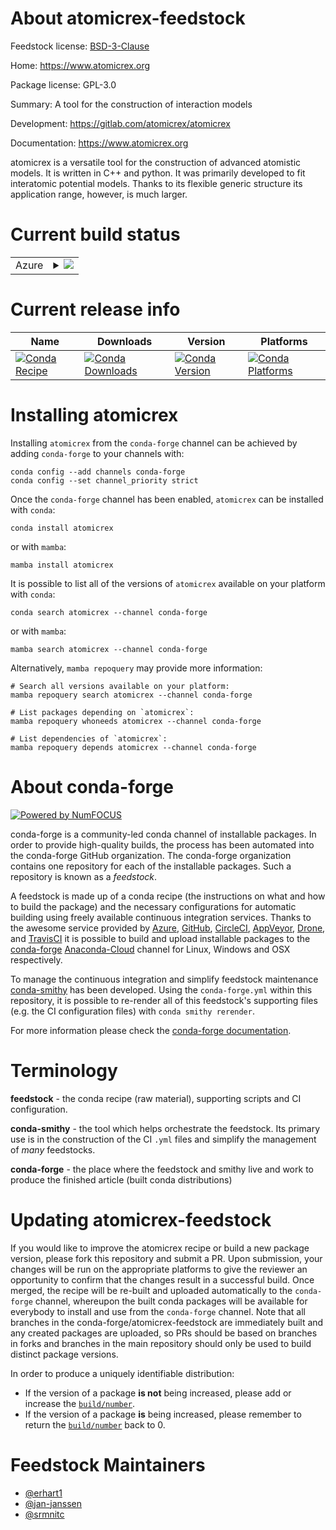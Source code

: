 About atomicrex-feedstock
=========================

Feedstock license: [BSD-3-Clause](https://github.com/conda-forge/atomicrex-feedstock/blob/main/LICENSE.txt)

Home: https://www.atomicrex.org

Package license: GPL-3.0

Summary: A tool for the construction of interaction models

Development: https://gitlab.com/atomicrex/atomicrex

Documentation: https://www.atomicrex.org

atomicrex is a versatile tool for the construction of advanced
atomistic models. It is written in C++ and python. It was primarily
developed to fit interatomic potential models. Thanks to its
flexible generic structure its application range, however, is much
larger.


Current build status
====================


<table>
    
  <tr>
    <td>Azure</td>
    <td>
      <details>
        <summary>
          <a href="https://dev.azure.com/conda-forge/feedstock-builds/_build/latest?definitionId=8066&branchName=main">
            <img src="https://dev.azure.com/conda-forge/feedstock-builds/_apis/build/status/atomicrex-feedstock?branchName=main">
          </a>
        </summary>
        <table>
          <thead><tr><th>Variant</th><th>Status</th></tr></thead>
          <tbody><tr>
              <td>linux_64_python3.10.____cpython</td>
              <td>
                <a href="https://dev.azure.com/conda-forge/feedstock-builds/_build/latest?definitionId=8066&branchName=main">
                  <img src="https://dev.azure.com/conda-forge/feedstock-builds/_apis/build/status/atomicrex-feedstock?branchName=main&jobName=linux&configuration=linux%20linux_64_python3.10.____cpython" alt="variant">
                </a>
              </td>
            </tr><tr>
              <td>linux_64_python3.11.____cpython</td>
              <td>
                <a href="https://dev.azure.com/conda-forge/feedstock-builds/_build/latest?definitionId=8066&branchName=main">
                  <img src="https://dev.azure.com/conda-forge/feedstock-builds/_apis/build/status/atomicrex-feedstock?branchName=main&jobName=linux&configuration=linux%20linux_64_python3.11.____cpython" alt="variant">
                </a>
              </td>
            </tr><tr>
              <td>linux_64_python3.12.____cpython</td>
              <td>
                <a href="https://dev.azure.com/conda-forge/feedstock-builds/_build/latest?definitionId=8066&branchName=main">
                  <img src="https://dev.azure.com/conda-forge/feedstock-builds/_apis/build/status/atomicrex-feedstock?branchName=main&jobName=linux&configuration=linux%20linux_64_python3.12.____cpython" alt="variant">
                </a>
              </td>
            </tr><tr>
              <td>linux_64_python3.8.____cpython</td>
              <td>
                <a href="https://dev.azure.com/conda-forge/feedstock-builds/_build/latest?definitionId=8066&branchName=main">
                  <img src="https://dev.azure.com/conda-forge/feedstock-builds/_apis/build/status/atomicrex-feedstock?branchName=main&jobName=linux&configuration=linux%20linux_64_python3.8.____cpython" alt="variant">
                </a>
              </td>
            </tr><tr>
              <td>linux_64_python3.9.____73_pypy</td>
              <td>
                <a href="https://dev.azure.com/conda-forge/feedstock-builds/_build/latest?definitionId=8066&branchName=main">
                  <img src="https://dev.azure.com/conda-forge/feedstock-builds/_apis/build/status/atomicrex-feedstock?branchName=main&jobName=linux&configuration=linux%20linux_64_python3.9.____73_pypy" alt="variant">
                </a>
              </td>
            </tr><tr>
              <td>linux_64_python3.9.____cpython</td>
              <td>
                <a href="https://dev.azure.com/conda-forge/feedstock-builds/_build/latest?definitionId=8066&branchName=main">
                  <img src="https://dev.azure.com/conda-forge/feedstock-builds/_apis/build/status/atomicrex-feedstock?branchName=main&jobName=linux&configuration=linux%20linux_64_python3.9.____cpython" alt="variant">
                </a>
              </td>
            </tr>
          </tbody>
        </table>
      </details>
    </td>
  </tr>
</table>

Current release info
====================

| Name | Downloads | Version | Platforms |
| --- | --- | --- | --- |
| [![Conda Recipe](https://img.shields.io/badge/recipe-atomicrex-green.svg)](https://anaconda.org/conda-forge/atomicrex) | [![Conda Downloads](https://img.shields.io/conda/dn/conda-forge/atomicrex.svg)](https://anaconda.org/conda-forge/atomicrex) | [![Conda Version](https://img.shields.io/conda/vn/conda-forge/atomicrex.svg)](https://anaconda.org/conda-forge/atomicrex) | [![Conda Platforms](https://img.shields.io/conda/pn/conda-forge/atomicrex.svg)](https://anaconda.org/conda-forge/atomicrex) |

Installing atomicrex
====================

Installing `atomicrex` from the `conda-forge` channel can be achieved by adding `conda-forge` to your channels with:

```
conda config --add channels conda-forge
conda config --set channel_priority strict
```

Once the `conda-forge` channel has been enabled, `atomicrex` can be installed with `conda`:

```
conda install atomicrex
```

or with `mamba`:

```
mamba install atomicrex
```

It is possible to list all of the versions of `atomicrex` available on your platform with `conda`:

```
conda search atomicrex --channel conda-forge
```

or with `mamba`:

```
mamba search atomicrex --channel conda-forge
```

Alternatively, `mamba repoquery` may provide more information:

```
# Search all versions available on your platform:
mamba repoquery search atomicrex --channel conda-forge

# List packages depending on `atomicrex`:
mamba repoquery whoneeds atomicrex --channel conda-forge

# List dependencies of `atomicrex`:
mamba repoquery depends atomicrex --channel conda-forge
```


About conda-forge
=================

[![Powered by
NumFOCUS](https://img.shields.io/badge/powered%20by-NumFOCUS-orange.svg?style=flat&colorA=E1523D&colorB=007D8A)](https://numfocus.org)

conda-forge is a community-led conda channel of installable packages.
In order to provide high-quality builds, the process has been automated into the
conda-forge GitHub organization. The conda-forge organization contains one repository
for each of the installable packages. Such a repository is known as a *feedstock*.

A feedstock is made up of a conda recipe (the instructions on what and how to build
the package) and the necessary configurations for automatic building using freely
available continuous integration services. Thanks to the awesome service provided by
[Azure](https://azure.microsoft.com/en-us/services/devops/), [GitHub](https://github.com/),
[CircleCI](https://circleci.com/), [AppVeyor](https://www.appveyor.com/),
[Drone](https://cloud.drone.io/welcome), and [TravisCI](https://travis-ci.com/)
it is possible to build and upload installable packages to the
[conda-forge](https://anaconda.org/conda-forge) [Anaconda-Cloud](https://anaconda.org/)
channel for Linux, Windows and OSX respectively.

To manage the continuous integration and simplify feedstock maintenance
[conda-smithy](https://github.com/conda-forge/conda-smithy) has been developed.
Using the ``conda-forge.yml`` within this repository, it is possible to re-render all of
this feedstock's supporting files (e.g. the CI configuration files) with ``conda smithy rerender``.

For more information please check the [conda-forge documentation](https://conda-forge.org/docs/).

Terminology
===========

**feedstock** - the conda recipe (raw material), supporting scripts and CI configuration.

**conda-smithy** - the tool which helps orchestrate the feedstock.
                   Its primary use is in the construction of the CI ``.yml`` files
                   and simplify the management of *many* feedstocks.

**conda-forge** - the place where the feedstock and smithy live and work to
                  produce the finished article (built conda distributions)


Updating atomicrex-feedstock
============================

If you would like to improve the atomicrex recipe or build a new
package version, please fork this repository and submit a PR. Upon submission,
your changes will be run on the appropriate platforms to give the reviewer an
opportunity to confirm that the changes result in a successful build. Once
merged, the recipe will be re-built and uploaded automatically to the
`conda-forge` channel, whereupon the built conda packages will be available for
everybody to install and use from the `conda-forge` channel.
Note that all branches in the conda-forge/atomicrex-feedstock are
immediately built and any created packages are uploaded, so PRs should be based
on branches in forks and branches in the main repository should only be used to
build distinct package versions.

In order to produce a uniquely identifiable distribution:
 * If the version of a package **is not** being increased, please add or increase
   the [``build/number``](https://docs.conda.io/projects/conda-build/en/latest/resources/define-metadata.html#build-number-and-string).
 * If the version of a package **is** being increased, please remember to return
   the [``build/number``](https://docs.conda.io/projects/conda-build/en/latest/resources/define-metadata.html#build-number-and-string)
   back to 0.

Feedstock Maintainers
=====================

* [@erhart1](https://github.com/erhart1/)
* [@jan-janssen](https://github.com/jan-janssen/)
* [@srmnitc](https://github.com/srmnitc/)


